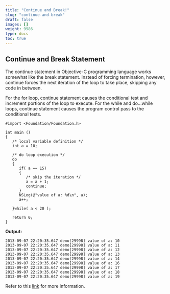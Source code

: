 ```yaml
---
title: "Continue and Break!"
slug: "continue-and-break"
draft: false
images: []
weight: 9986
type: docs
toc: true
---
```


## Continue and Break Statement
The continue statement in Objective-C programming language works somewhat like the break statement. Instead of forcing termination, however, continue forces the next iteration of the loop to take place, skipping any code in between.

For the for loop, continue statement causes the conditional test and increment portions of the loop to execute. For the while and do...while loops, continue statement causes the program control pass to the conditional tests.


    #import <Foundation/Foundation.h>
     
    int main ()
    {
       /* local variable definition */
       int a = 10;
    
       /* do loop execution */
       do
       {
          if( a == 15)
          {
             /* skip the iteration */
             a = a + 1;
             continue;
          }
          NSLog(@"value of a: %d\n", a);
          a++;
         
       }while( a < 20 );
     
       return 0;
    }

**Output:**

    2013-09-07 22:20:35.647 demo[29998] value of a: 10
    2013-09-07 22:20:35.647 demo[29998] value of a: 11
    2013-09-07 22:20:35.647 demo[29998] value of a: 12
    2013-09-07 22:20:35.647 demo[29998] value of a: 13
    2013-09-07 22:20:35.647 demo[29998] value of a: 14
    2013-09-07 22:20:35.647 demo[29998] value of a: 16
    2013-09-07 22:20:35.647 demo[29998] value of a: 17
    2013-09-07 22:20:35.647 demo[29998] value of a: 18
    2013-09-07 22:20:35.647 demo[29998] value of a: 19

Refer to this [link][1] for more information.


  [1]: https://www.tutorialspoint.com/objective_c/objective_c_continue_statement.htm

